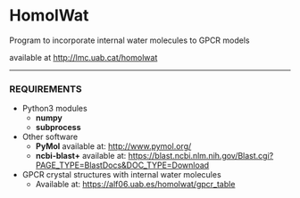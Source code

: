# HomolWat
Program to incorporate internal water molecules to GPCR models

available at http://lmc.uab.cat/homolwat

---

### REQUIREMENTS
 - Python3 modules
     - **numpy**
     - **subprocess**
- Other software
    - **PyMol** available at: http://www.pymol.org/
    - **ncbi-blast+** available at: https://blast.ncbi.nlm.nih.gov/Blast.cgi?PAGE_TYPE=BlastDocs&DOC_TYPE=Download
- GPCR crystal structures with internal water molecules
    - Available at: https://alf06.uab.es/homolwat/gpcr_table
